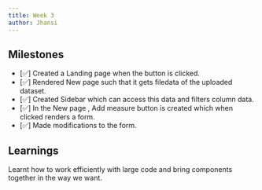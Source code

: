```yaml
---
title: Week 3
author: Jhansi
---
```


## Milestones
- [✅] Created a Landing page when the button is clicked.
- [✅] Rendered New page such that it gets filedata of the uploaded dataset.
- [✅] Created Sidebar which can access this data and filters column data.
- [✅] In the New page , Add measure button is created which when clicked renders a form.
- [✅] Made modifications to the form.

## Learnings
Learnt how to work efficiently with large code and bring components together in the way we want.
